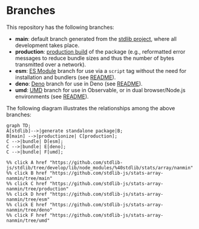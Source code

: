 <!--

@license Apache-2.0

Copyright (c) 2022 The Stdlib Authors.

Licensed under the Apache License, Version 2.0 (the "License");
you may not use this file except in compliance with the License.
You may obtain a copy of the License at

    http://www.apache.org/licenses/LICENSE-2.0

Unless required by applicable law or agreed to in writing, software
distributed under the License is distributed on an "AS IS" BASIS,
WITHOUT WARRANTIES OR CONDITIONS OF ANY KIND, either express or implied.
See the License for the specific language governing permissions and
limitations under the License.

-->

# Branches

This repository has the following branches:

-   **main**: default branch generated from the [stdlib project][stdlib-url], where all development takes place.
-   **production**: [production build][production-url] of the package (e.g., reformatted error messages to reduce bundle sizes and thus the number of bytes transmitted over a network).
-   **esm**: [ES Module][esm-url] branch for use via a `script` tag without the need for installation and bundlers (see [README][esm-readme]).
-   **deno**: [Deno][deno-url] branch for use in Deno (see [README][deno-readme]).
-   **umd**: [UMD][umd-url] branch for use in Observable, or in dual browser/Node.js environments (see [README][umd-readme]).

The following diagram illustrates the relationships among the above branches:

```mermaid
graph TD;
A[stdlib]-->|generate standalone package|B;
B[main] -->|productionize| C[production];
C -->|bundle| D[esm];
C -->|bundle| E[deno];
C -->|bundle| F[umd];

%% click A href "https://github.com/stdlib-js/stdlib/tree/develop/lib/node_modules/%40stdlib/stats/array/nanmin"
%% click B href "https://github.com/stdlib-js/stats-array-nanmin/tree/main"
%% click C href "https://github.com/stdlib-js/stats-array-nanmin/tree/production"
%% click D href "https://github.com/stdlib-js/stats-array-nanmin/tree/esm"
%% click E href "https://github.com/stdlib-js/stats-array-nanmin/tree/deno"
%% click F href "https://github.com/stdlib-js/stats-array-nanmin/tree/umd"
```

[stdlib-url]: https://github.com/stdlib-js/stdlib/tree/develop/lib/node_modules/%40stdlib/stats/array/nanmin
[production-url]: https://github.com/stdlib-js/stats-array-nanmin/tree/production
[deno-url]: https://github.com/stdlib-js/stats-array-nanmin/tree/deno
[deno-readme]: https://github.com/stdlib-js/stats-array-nanmin/blob/deno/README.md
[umd-url]: https://github.com/stdlib-js/stats-array-nanmin/tree/umd
[umd-readme]: https://github.com/stdlib-js/stats-array-nanmin/blob/umd/README.md
[esm-url]: https://github.com/stdlib-js/stats-array-nanmin/tree/esm
[esm-readme]: https://github.com/stdlib-js/stats-array-nanmin/blob/esm/README.md